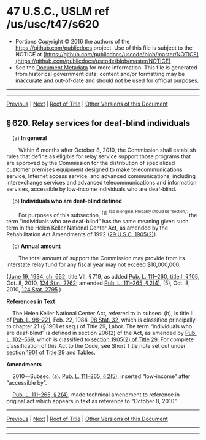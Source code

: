 ---
---

# 47 U.S.C., USLM ref /us/usc/t47/s620

* Portions Copyright © 2016 the authors of the https://github.com/publicdocs project.
  Use of this file is subject to the NOTICE at [https://github.com/publicdocs/uscode/blob/master/NOTICE](https://github.com/publicdocs/uscode/blob/master/NOTICE)
* See the [Document Metadata](././../../../../..//README.md) for more information.
  This file is generated from historical government data; content and/or formatting may be inaccurate and out-of-date and should not be used for official purposes.

----------
----------

[Previous](./../../../../..//us/usc/t47/ch5/schVI/m__us_usc_t47_s619.md) | [Next](./../../../../..//us/usc/t47/ch5/schVI/m__us_usc_t47_s621.md) | [Root of Title](./../../../../../) | [Other Versions of this Document](https://publicdocs.github.io/go/links?ns=uslm&ref=%2Fus%2Fusc%2Ft47%2Fs620)

## § 620. Relay services for deaf-blind individuals

    (a) __In general__ 

        Within 6 months after October 8, 2010, the Commission shall establish rules that define as eligible for relay service support those programs that are approved by the Commission for the distribution of specialized customer premises equipment designed to make telecommunications service, Internet access service, and advanced communications, including interexchange services and advanced telecommunications and information services, accessible by low-income individuals who are deaf-blind.

    (b) __Individuals who are deaf-blind defined__ 

        For purposes of this subsection, <sup>\[1\]</sup>  <sup><sup> 1 So in original. Probably should be “section,”. </sup></sup>  the term “individuals who are deaf-blind” has the same meaning given such term in the Helen Keller National Center Act, as amended by the Rehabilitation Act Amendments of 1992 ([29 U.S.C. 1905(2)][/us/usc/t29/s1905/2]).

    (c) __Annual amount__ 

        The total amount of support the Commission may provide from its interstate relay fund for any fiscal year may not exceed $10,000,000.

([June 19, 1934, ch. 652][/us/act/1934-06-19/ch652], title VII, § 719, as added [Pub. L. 111–260, title I, § 105][/us/pl/111/260/s105], Oct. 8, 2010, [124 Stat. 2762][/us/stat/124/2762]; amended [Pub. L. 111–265, § 2(4)][/us/pl/111/265/s2/4], (5), Oct. 8, 2010, [124 Stat. 2795][/us/stat/124/2795].)

 __References in Text__ 

    The Helen Keller National Center Act, referred to in subsec. (b), is title II of [Pub. L. 98–221][/us/pl/98/221], Feb. 22, 1984, [98 Stat. 32][/us/stat/98/32], which is classified principally to chapter 21 (§ 1901 et seq.) of Title 29, Labor. The term “individuals who are deaf-blind” is defined in section 206(2) of the Act, as amended by [Pub. L. 102–569][/us/pl/102/569], which is classified to [section 1905(2) of Title 29][/us/usc/t29/s1905/2]. For complete classification of this Act to the Code, see Short Title note set out under [section 1901 of Title 29][/us/usc/t29/s1901] and Tables.

 __Amendments__ 

    2010—Subsec. (a). [Pub. L. 111–265, § 2(5)][/us/pl/111/265/s2/5], inserted “low-income” after “accessible by”.

    [Pub. L. 111–265, § 2(4)][/us/pl/111/265/s2/4], made technical amendment to reference in original act which appears in text as reference to “October 8, 2010”.

----------

[Previous](./../../../../..//us/usc/t47/ch5/schVI/m__us_usc_t47_s619.md) | [Next](./../../../../..//us/usc/t47/ch5/schVI/m__us_usc_t47_s621.md) | [Root of Title](./../../../../../) | [Other Versions of this Document](https://publicdocs.github.io/go/links?ns=uslm&ref=%2Fus%2Fusc%2Ft47%2Fs620)

----------
----------

[/us/usc/t29/s1905/2]: https://publicdocs.github.io/go/links?ns=uslm&ref=%2Fus%2Fusc%2Ft29%2Fs1905%2F2
[/us/act/1934-06-19/ch652]: https://publicdocs.github.io/go/links?ns=uslm&ref=%2Fus%2Fact%2F1934-06-19%2Fch652
[/us/pl/111/260/s105]: https://publicdocs.github.io/go/links?ns=uslm&ref=%2Fus%2Fpl%2F111%2F260%2Fs105
[/us/stat/124/2762]: https://publicdocs.github.io/go/links?ns=uslm&ref=%2Fus%2Fstat%2F124%2F2762
[/us/pl/111/265/s2/4]: https://publicdocs.github.io/go/links?ns=uslm&ref=%2Fus%2Fpl%2F111%2F265%2Fs2%2F4
[/us/stat/124/2795]: https://publicdocs.github.io/go/links?ns=uslm&ref=%2Fus%2Fstat%2F124%2F2795
[/us/pl/98/221]: https://publicdocs.github.io/go/links?ns=uslm&ref=%2Fus%2Fpl%2F98%2F221
[/us/stat/98/32]: https://publicdocs.github.io/go/links?ns=uslm&ref=%2Fus%2Fstat%2F98%2F32
[/us/pl/102/569]: https://publicdocs.github.io/go/links?ns=uslm&ref=%2Fus%2Fpl%2F102%2F569
[/us/usc/t29/s1905/2]: https://publicdocs.github.io/go/links?ns=uslm&ref=%2Fus%2Fusc%2Ft29%2Fs1905%2F2
[/us/usc/t29/s1901]: https://publicdocs.github.io/go/links?ns=uslm&ref=%2Fus%2Fusc%2Ft29%2Fs1901
[/us/pl/111/265/s2/5]: https://publicdocs.github.io/go/links?ns=uslm&ref=%2Fus%2Fpl%2F111%2F265%2Fs2%2F5
[/us/pl/111/265/s2/4]: https://publicdocs.github.io/go/links?ns=uslm&ref=%2Fus%2Fpl%2F111%2F265%2Fs2%2F4


